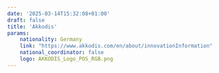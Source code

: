 ```yaml
---
date: '2025-03-14T15:32:08+01:00'
draft: false
title: 'Akkodis'
params:
    nationality: Germany
    link: "https://www.akkodis.com/en/about/innovationInformation"
    national_coordinator: false
    logo: AKKODIS_Logo_POS_RGB.png
---
```

